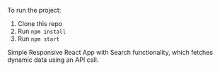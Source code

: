 To run the project:

1. Clone this repo
2. Run `npm install`
3. Run `npm start`


Simple Responsive React App with Search functionality, which fetches dynamic data using an API call.
